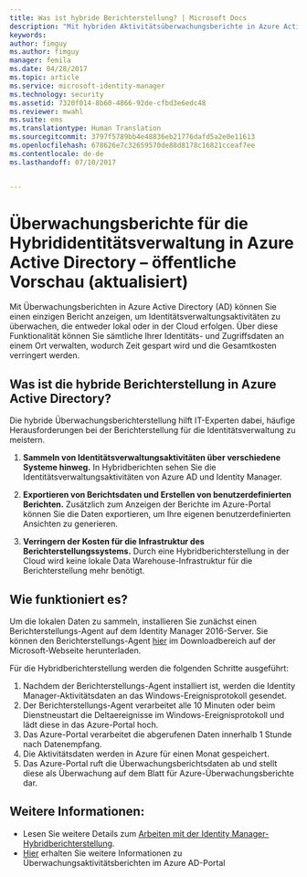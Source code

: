```yaml
---
title: Was ist hybride Berichterstellung? | Microsoft Docs
description: "Mit hybriden Aktivitätsüberwachungsberichte in Azure Active Directory können Sie sowohl lokale als auch überwachte Ereignisse der Cloud anzeigen."
keywords: 
author: fimguy
ms.author: fimguy
manager: femila
ms.date: 04/28/2017
ms.topic: article
ms.service: microsoft-identity-manager
ms.technology: security
ms.assetid: 7320f014-8b60-4866-92de-cfbd3e6edc48
ms.reviewer: mwahl
ms.suite: ems
ms.translationtype: Human Translation
ms.sourcegitcommit: 3797f5789bb4e48836eb21776dafd5a2e0e11613
ms.openlocfilehash: 678626e7c32659570de88d8178c16821cceaf7ee
ms.contentlocale: de-de
ms.lasthandoff: 07/10/2017


---
```


<a id="hybrid-identity-management-audit-reports-in-azure-active-directory---public-previewrefresh" class="xliff"></a>
# Überwachungsberichte für die Hybrididentitätsverwaltung in Azure Active Directory – öffentliche Vorschau (aktualisiert)
Mit Überwachungsberichten in Azure Active Directory (AD) können Sie einen einzigen Bericht anzeigen, um Identitätsverwaltungsaktivitäten zu überwachen, die entweder lokal oder in der Cloud erfolgen. Über diese Funktionalität können Sie sämtliche Ihrer Identitäts- und Zugriffsdaten an einem Ort verwalten, wodurch Zeit gespart wird und die Gesamtkosten verringert werden.

<a id="what-is-azure-active-directory-hybrid-reporting" class="xliff"></a>
## Was ist die hybride Berichterstellung in Azure Active Directory?
Die hybride Überwachungsberichterstellung hilft IT-Experten dabei, häufige Herausforderungen bei der Berichterstellung für die Identitätsverwaltung zu meistern.

1. **Sammeln von Identitätsverwaltungsaktivitäten über verschiedene Systeme hinweg.** In Hybridberichten sehen Sie die Identitätsverwaltungsaktivitäten von Azure AD und Identity Manager.

2. **Exportieren von Berichtsdaten und Erstellen von benutzerdefinierten Berichten.** Zusätzlich zum Anzeigen der Berichte im Azure-Portal können Sie die Daten exportieren, um Ihre eigenen benutzerdefinierten Ansichten zu generieren.

3. **Verringern der Kosten für die Infrastruktur des Berichterstellungssystems.** Durch eine Hybridberichterstellung in der Cloud wird keine lokale Data Warehouse-Infrastruktur für die Berichterstellung mehr benötigt.

<a id="how-does-it-work" class="xliff"></a>
## Wie funktioniert es?

Um die lokalen Daten zu sammeln, installieren Sie zunächst einen Berichterstellungs-Agent auf dem Identity Manager 2016-Server. Sie können den Berichterstellungs-Agent [hier](https://www.microsoft.com/en-us/download/details.aspx?id=55112) im Downloadbereich auf der Microsoft-Webseite herunterladen.

Für die Hybridberichterstellung werden die folgenden Schritte ausgeführt:
1. Nachdem der Berichterstellungs-Agent installiert ist, werden die Identity Manager-Aktivitätsdaten an das Windows-Ereignisprotokoll gesendet.
2. Der Berichterstellungs-Agent verarbeitet alle 10 Minuten oder beim Dienstneustart die Deltaereignisse im Windows-Ereignisprotokoll und lädt diese in das Azure-Portal hoch.
3. Das Azure-Portal verarbeitet die abgerufenen Daten innerhalb 1 Stunde nach Datenempfang.
4. Die Aktivitätsdaten werden in Azure für einen Monat gespeichert.
5. Das Azure-Portal ruft die Überwachungsberichtsdaten ab und stellt diese als Überwachung auf dem Blatt für Azure-Überwachungsberichte dar.

<a id="see-also" class="xliff"></a>
## Weitere Informationen:
- Lesen Sie weitere Details zum [Arbeiten mit der Identity Manager-Hybridberichterstellung](working-with-identity-manager-hybrid-reporting.md).
- [Hier](https://docs.microsoft.com/en-us/azure/active-directory/active-directory-reporting-activity-audit-logs) erhalten Sie weitere Informationen zu Überwachungsaktivitätsberichten im Azure AD-Portal
